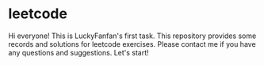 # leetcode
Hi everyone!
This is LuckyFanfan's first task.
This repository provides some records and solutions for leetcode exercises. Please contact me if you have any questions and suggestions.
Let's start!
